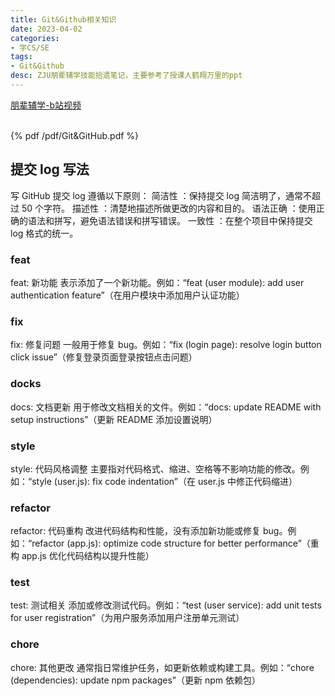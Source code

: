 ```yaml
---
title: Git&Github相关知识
date: 2023-04-02
categories:
- 学CS/SE
tags:
- Git&Github
desc: ZJU朋辈辅学技能拾遗笔记，主要参考了授课人鹤翔万里的ppt
---
```


<a href="https://www.bilibili.com/video/BV1og4y1u7XU/?vd_source=fa4dcf78649ce6604c2727b4c64e76dc">朋辈辅学-b站视频</a>

<br>
{% pdf /pdf/Git&GitHub.pdf %}
<br>

## 提交 log 写法

写 GitHub 提交 log 遵循以下原则：
简洁性 ：保持提交 log 简洁明了，通常不超过 50 个字符。
描述性 ：清楚地描述所做更改的内容和目的。
语法正确 ：使用正确的语法和拼写，避免语法错误和拼写错误。
一致性 ：在整个项目中保持提交 log 格式的统一。

### feat
feat: 新功能
表示添加了一个新功能。例如：“feat (user module): add user authentication feature”（在用户模块中添加用户认证功能）

### fix
fix: 修复问题
一般用于修复 bug。例如：“fix (login page): resolve login button click issue”（修复登录页面登录按钮点击问题）

### docks
docs: 文档更新
用于修改文档相关的文件。例如：“docs: update README with setup instructions”（更新 README 添加设置说明）


### style
style: 代码风格调整
主要指对代码格式、缩进、空格等不影响功能的修改。例如：“style (user.js): fix code indentation”（在 user.js 中修正代码缩进）

### refactor
refactor: 代码重构
改进代码结构和性能，没有添加新功能或修复 bug。例如：“refactor (app.js): optimize code structure for better performance”（重构 app.js 优化代码结构以提升性能）

### test
test: 测试相关
添加或修改测试代码。例如：“test (user service): add unit tests for user registration”（为用户服务添加用户注册单元测试）

### chore
chore: 其他更改
通常指日常维护任务，如更新依赖或构建工具。例如：“chore (dependencies): update npm packages”（更新 npm 依赖包）





